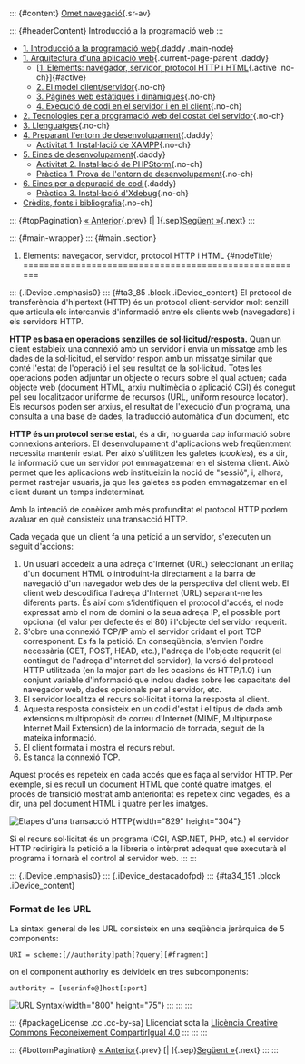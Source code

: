 ::: {#content}
[Omet navegació](#main){.sr-av}

::: {#headerContent}
Introducció a la programació web
:::

-   [1. Introducció a la programació web](index.html){.daddy .main-node}
-   [1. Arquitectura d\'una aplicació
    web](1_arquitectura_duna_aplicaci_web.html){.current-page-parent
    .daddy}
    -   [[1. Elements: navegador, servidor, protocol HTTP i
        HTML](1_elements_navegador_servidor_protocol_http_i_html.html){.active
        .no-ch}]{#active}
    -   [2. El model
        client/servidor](2_el_model_clientservidor.html){.no-ch}
    -   [3. Pàgines web estàtiques i
        dinàmiques](3_pgines_web_esttiques_i_dinmiques.html){.no-ch}
    -   [4. Execució de codi en el servidor i en el
        client](4_execuci_de_codi_en_el_servidor_i_en_el_client.html){.no-ch}
-   [2. Tecnologies per a programació web del costat del
    servidor](2_tecnologies_per_a_programaci_web_del_costat_del_servidor.html){.no-ch}
-   [3. Llenguatges](3_llenguatges.html){.no-ch}
-   [4. Preparant l\'entorn de
    desenvolupament](4_preparant_lentorn_de_desenvolupament.html){.daddy}
    -   [Activitat 1. Instal·lació de
        XAMPP](activitat_1_installaci_de_xampp.html){.no-ch}
-   [5. Eines de
    desenvolupament](5_eines_de_desenvolupament.html){.daddy}
    -   [Activitat 2. Instal·lació de
        PHPStorm](activitat_2_installaci_de_phpstorm.html){.no-ch}
    -   [Pràctica 1. Prova de l\'entorn de
        desenvolupament](prctica_1_prova_de_lentorn_de_desenvolupament.html){.no-ch}
-   [6. Eines per a depuració de
    codi](6_eines_per_a_depuraci_de_codi.html){.daddy}
    -   [Pràctica 3. Instal·lació
        d\'Xdebug](prctica_3_installaci_dxdebug.html){.no-ch}
-   [Crèdits, fonts i
    bibliografia](crdits_fonts_i_bibliografia.html){.no-ch}

::: {#topPagination}
[« Anterior](1_arquitectura_duna_aplicaci_web.html){.prev} [\|
]{.sep}[Següent »](2_el_model_clientservidor.html){.next}
:::

::: {#main-wrapper}
::: {#main .section}
1. Elements: navegador, servidor, protocol HTTP i HTML {#nodeTitle}
======================================================

::: {.iDevice .emphasis0}
::: {#ta3_85 .block .iDevice_content}
El protocol de transferència d'hipertext (HTTP) és un protocol
client-servidor molt senzill que articula els intercanvis d\'informació
entre els clients web (navegadors) i els servidors HTTP.

**HTTP es basa en operacions senzilles de sol·licitud/resposta.** Quan
un client estableix una connexió amb un servidor i envia un missatge amb
les dades de la sol·licitud, el servidor respon amb un missatge similar
que conté l\'estat de l\'operació i el seu resultat de la sol·licitud.
Totes les operacions poden adjuntar un objecte o recurs sobre el qual
actuen; cada objecte web (document HTML, arxiu multimèdia o aplicació
CGI) és conegut pel seu localitzador uniforme de recursos (URL, uniform
resource locator). Els recursos poden ser arxius, el resultat de
l\'execució d\'un programa, una consulta a una base de dades, la
traducció automàtica d'un document, etc

**HTTP és un protocol sense estat**, és a dir, no guarda cap informació
sobre connexions anteriors. El desenvolupament d\'aplicacions web
freqüentment necessita mantenir estat. Per això s\'utilitzen les galetes
(*cookies*), és a dir, la informació que un servidor pot emmagatzemar en
el sistema client. Això permet que les aplicacions web institueixin la
noció de "sessió", i, alhora, permet rastrejar usuaris, ja que les
galetes es poden emmagatzemar en el client durant un temps indeterminat.

Amb la intenció de conèixer amb més profunditat el protocol HTTP podem
avaluar en què consisteix una transacció HTTP.

Cada vegada que un client fa una petició a un servidor, s'executen un
seguit d\'accions:

1.  Un usuari accedeix a una adreça d'Internet (URL) seleccionant un
    enllaç d'un document HTML o introduint-la directament a la barra de
    navegació d'un navegador web des de la perspectiva del client web.
    El client web descodifica l'adreça d'Internet (URL) separant-ne les
    diferents parts. És així com s\'identifiquen el protocol d\'accés,
    el node expressat amb el nom de domini o la seua adreça IP, el
    possible port opcional (el valor per defecte és el 80) i l\'objecte
    del servidor requerit.
2.  S'obre una connexió TCP/IP amb el servidor cridant el port TCP
    corresponent. Es fa la petició. En conseqüència, s'envien l'ordre
    necessària (GET, POST, HEAD, etc.), l'adreça de l'objecte requerit
    (el contingut de l'adreça d'Internet del servidor), la versió del
    protocol HTTP utilitzada (en la major part de les ocasions és
    HTTP/1.0) i un conjunt variable d'informació que inclou dades sobre
    les capacitats del navegador web, dades opcionals per al servidor,
    etc.
3.  El servidor localitza el recurs sol·licitat i torna la resposta al
    client.
4.  Aquesta resposta consisteix en un codi d'estat i el tipus de dada
    amb extensions multipropòsit de correu d'Internet (MIME,
    Multipurpose Internet Mail Extension) de la informació de tornada,
    seguit de la mateixa informació.
5.  El client formata i mostra el recurs rebut.
6.  Es tanca la connexió TCP.

Aquest procés es repeteix en cada accés que es faça al servidor HTTP.
Per exemple, si es recull un document HTML que conté quatre imatges, el
procés de transició mostrat amb anterioritat es repeteix cinc vegades,
és a dir, una pel document HTML i quatre per les imatges.

![Etapes d\'una transacció
HTTP](HTTP_Steps.png "Etapes d'una transacció HTTP"){width="829"
height="304"}

Si el recurs sol·licitat és un programa (CGI, ASP.NET, PHP, etc.) el
servidor HTTP redirigirà la petició a la llibreria o intèrpret adequat
que executarà el programa i tornarà el control al servidor web.
:::
:::

::: {.iDevice .emphasis0}
::: {.iDevice_destacadofpd}
::: {#ta34_151 .block .iDevice_content}
### Format de les URL

La sintaxi general de les URL consisteix en una seqüència jeràrquica de
5 components:

    URI = scheme:[//authority]path[?query][#fragment]

on el component authoriry es deivideix en tres subcomponents:

    authority = [userinfo@]host[:port]

![URL
Syntax](1068px-URI_syntax_diagram.svg.png "Sintaxi de les URL"){width="800"
height="75"}
:::
:::
:::

::: {#packageLicense .cc .cc-by-sa}
Llicenciat sota la [Llicència Creative Commons Reconeixement
CompartirIgual 4.0](http://creativecommons.org/licenses/by-sa/4.0/)
:::
:::
:::

::: {#bottomPagination}
[« Anterior](1_arquitectura_duna_aplicaci_web.html){.prev} [\|
]{.sep}[Següent »](2_el_model_clientservidor.html){.next}
:::
:::
